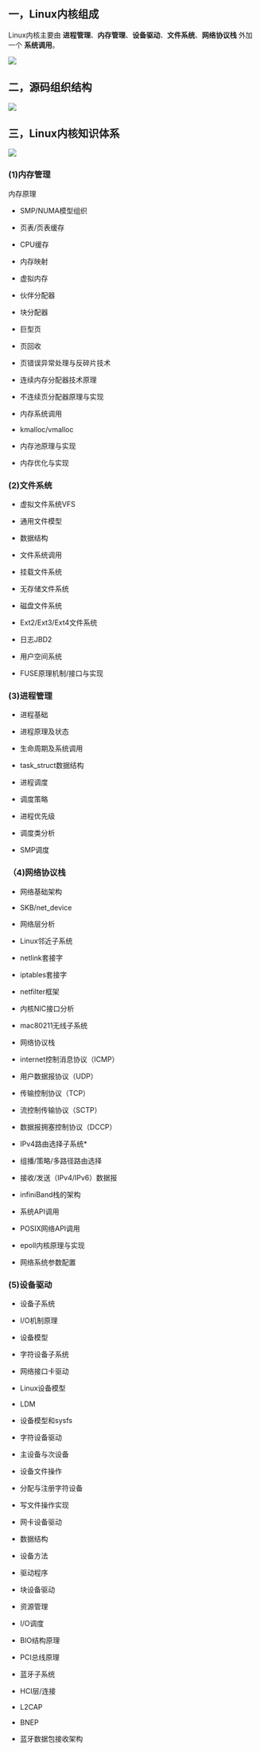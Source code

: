 
## 一，Linux内核组成

Linux内核主要由 **进程管理**、**内存管理**、**设备驱动**、**文件系统**、**网络协议栈** 外加一个 **系统调用**。  
  

![](images/v2-026a000f59c6f20e7f1d926f3e624a59_720w.webp)

## 二，源码组织结构

![](images/v2-f83701b4977e950af291ba5c0701a748_720w.webp)


## 三，Linux内核知识体系
![](images/v2-5fe315e29dc02b062a0fd55458e1e246_720w.webp)

### **(1)内存管理**

内存原理

-   SMP/NUMA模型组织
-   页表/页表缓存
-   CPU缓存
-   内存映射

-   虚拟内存

-   伙伴分配器
-   块分配器
-   巨型页
-   页回收
-   页错误异常处理与反碎片技术
-   连续内存分配器技术原理
-   不连续页分配器原理与实现

-   内存系统调用

-   kmalloc/vmalloc
-   内存池原理与实现
-   内存优化与实现

### (2)**文件系统**

-   虚拟文件系统VFS

-   通用文件模型
-   数据结构
-   文件系统调用
-   挂载文件系统
-   无存储文件系统

-   磁盘文件系统

-   Ext2/Ext3/Ext4文件系统
-   日志JBD2

-   用户空间系统

-   FUSE原理机制/接口与实现

### (3)**进程管理**

-   进程基础

-   进程原理及状态
-   生命周期及系统调用
-   task\_struct数据结构

-   进程调度

-   调度策略
-   进程优先级
-   调度类分析
-   SMP调度

### （4)网络协议栈

-   网络基础架构

-   SKB/net\_device
-   网络层分析
-   Linux邻近子系统
-   netlink套接字
-   iptables套接字
-   netfilter框架
-   内核NIC接口分析
-   mac80211无线子系统

-   网络协议栈

-   internet控制消息协议（ICMP）
-   用户数据报协议（UDP）
-   传输控制协议（TCP）
-   流控制传输协议（SCTP）
-   数据报拥塞控制协议（DCCP）
-   IPv4路由选择子系统\*
-   组播/策略/多路径路由选择
-   接收/发送（IPv4/IPv6）数据报
-   infiniBand栈的架构

-   系统API调用

-   POSIX网络API调用
-   epoll内核原理与实现
-   网络系统参数配置

### (5)**设备驱动**  

-   设备子系统

-   I/O机制原理
-   设备模型
-   字符设备子系统
-   网络接口卡驱动

-   Linux设备模型

-   LDM
-   设备模型和sysfs

-   字符设备驱动

-   主设备与次设备
-   设备文件操作
-   分配与注册字符设备
-   写文件操作实现

-   网卡设备驱动

-   数据结构
-   设备方法
-   驱动程序

-   块设备驱动

-   资源管理
-   I/O调度
-   BIO结构原理
-   PCI总线原理

-   蓝牙子系统

-   HCI层/连接
-   L2CAP
-   BNEP
-   蓝牙数据包接收架构